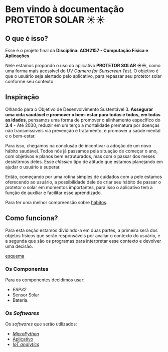 # Bem vindo à documentação PROTETOR SOLAR ☀️☀️

## O que é isso?

Esse é o projeto final da **Disciplina: ACH2157 - Computação Física e Aplicações**.

Nele estamos propondo o uso do aplicativo **PROTETOR SOLAR ☀️☀️**, como uma forma mais acessível do *UV Camera for Sunscreen Test*. O objetivo é que o usuário seja alertado pelo aplicativo, para repassar seu protetor solar conforme seu contexto.

## Inspiração

Olhando para o Objetivo de Desenvolvimento Sustentável 3. **Assegurar uma vida saudável e promover o bem-estar para todas e todos, em todas as idades**, pensamos uma forma de promover o alinhamento específico do **3.4** - Até 2030, reduzir em um terço a mortalidade prematura por doenças não transmissíveis via prevenção e tratamento, e promover a saúde mental e o bem-estar.

Para isso, chegamos na conclusão de incentivar a adoção de um novo hábito saudável. Todos nós já passamos pela situação de começar o ano, com objetivos e planos bem estruturados, mas com o passar dos meses desistirmos deles. Esse *clássico* tipo de atitude que estamos planejando em ajudar o usuário à superar.

Então, começando por uma rotina simples de cuidados com a pele estamos oferecendo ao usuário, a possibilidade dele de criar seu hábito de passar o protetor o solar em momentos importantes, para isso o aplicativo tem a função de auxiliar e facilitar esse aprendizado.

Para ter uma melhor compreensão sobre [hábitos](https://sites.google.com/view/sources-change/).

## Como funciona?

Para esta seção estamos dividindo-a em duas partes, a primeira será dos objetos físicos que serão responsáveis por avaliar o contexto do usuário, e a segunda que são os programas para interpretar esse contexto e devolver uma decisão.

[esquema](../img/esquema.md)

### Os Componentes

Para os componentes decidimos usar:
- *ESP32* 
- Sensor Solar 
- Bateria.

### Os *Softwares*

Os *softwares* que serão utilizados:
- [*MicroPython*](MicroPython.md)
- [Aplicativo](http://appinventor.mit.edu/)
- [*IoT analytics*](https://thingspeak.com/)